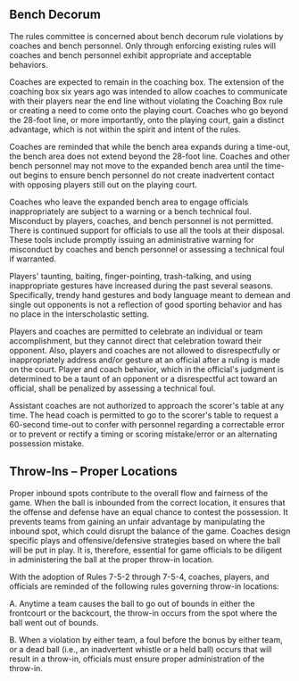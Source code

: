 <!-- Section: Bench Decorum -->

## Bench Decorum

The rules committee is concerned about bench decorum rule violations by coaches and bench personnel. Only through enforcing existing rules will coaches and bench personnel exhibit appropriate and acceptable behaviors.

Coaches are expected to remain in the coaching box. The extension of the coaching box six years ago was intended to allow coaches to communicate with their players near the end line without violating the Coaching Box rule or creating a need to come onto the playing court. Coaches who go beyond the 28-foot line, or more importantly, onto the playing court, gain a distinct advantage, which is not within the spirit and intent of the rules.

Coaches are reminded that while the bench area expands during a time-out, the bench area does not extend beyond the 28-foot line. Coaches and other bench personnel may not move to the expanded bench area until the time-out begins to ensure bench personnel do not create inadvertent contact with opposing players still out on the playing court.

Coaches who leave the expanded bench area to engage officials inappropriately are subject to a warning or a bench technical foul. Misconduct by players, coaches, and bench personnel is not permitted. There is continued support for officials to use all the tools at their disposal. These tools include promptly issuing an administrative warning for misconduct by coaches and bench personnel or assessing a technical foul if warranted.

Players' taunting, baiting, finger-pointing, trash-talking, and using inappropriate gestures have increased during the past several seasons. Specifically, trendy hand gestures and body language meant to demean and single out opponents is not a reflection of good sporting behavior and has no place in the interscholastic setting.

Players and coaches are permitted to celebrate an individual or team accomplishment, but they cannot direct that celebration toward their opponent. Also, players and coaches are not allowed to disrespectfully or inappropriately address and/or gesture at an official after a ruling is made on the court. Player and coach behavior, which in the official's judgment is determined to be a taunt of an opponent or a disrespectful act toward an official, shall be penalized by assessing a technical foul.

Assistant coaches are not authorized to approach the scorer's table at any time. The head coach is permitted to go to the scorer's table to request a 60-second time-out to confer with personnel regarding a correctable error or to prevent or rectify a timing or scoring mistake/error or an alternating possession mistake.

<!-- Section: Throw-Ins – Proper Locations -->

## Throw-Ins – Proper Locations

Proper inbound spots contribute to the overall flow and fairness of the game. When the ball is inbounded from the correct location, it ensures that the offense and defense have an equal chance to contest the possession. It prevents teams from gaining an unfair advantage by manipulating the inbound spot, which could disrupt the balance of the game. Coaches design specific plays and offensive/defensive strategies based on where the ball will be put in play. It is, therefore, essential for game officials to be diligent in administering the ball at the proper throw-in location.

With the adoption of Rules 7-5-2 through 7-5-4, coaches, players, and officials are reminded of the following rules governing throw-in locations:

A. Anytime a team causes the ball to go out of bounds in either the frontcourt or the backcourt, the throw-in occurs from the spot where the ball went out of bounds.

B. When a violation by either team, a foul before the bonus by either team, or a dead ball (i.e., an inadvertent whistle or a held ball) occurs that will result in a throw-in, officials must ensure proper administration of the throw-in.
